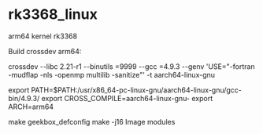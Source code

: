# rk3368_linux
arm64 kernel rk3368

Build crossdev arm64:

crossdev --libc 2.21-r1 --binutils =9999 --gcc =4.9.3 --genv 'USE="-fortran -mudflap -nls -openmp multilib -sanitize"' -t aarch64-linux-gnu

export PATH=$PATH:/usr/x86_64-pc-linux-gnu/aarch64-linux-gnu/gcc-bin/4.9.3/
export CROSS_COMPILE=aarch64-linux-gnu-
export ARCH=arm64

make geekbox_defconfig
make -j16 Image modules
